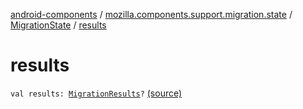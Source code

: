 [android-components](../../index.md) / [mozilla.components.support.migration.state](../index.md) / [MigrationState](index.md) / [results](./results.md)

# results

`val results: `[`MigrationResults`](../../mozilla.components.support.migration/-migration-results.md)`?` [(source)](https://github.com/mozilla-mobile/android-components/blob/master/components/support/migration/src/main/java/mozilla/components/support/migration/state/MigrationState.kt#L15)